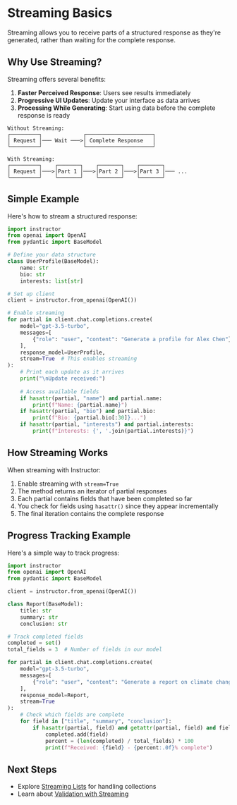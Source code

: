# Streaming Basics

Streaming allows you to receive parts of a structured response as they're generated, rather than waiting for the complete response.

## Why Use Streaming?

Streaming offers several benefits:

1. **Faster Perceived Response**: Users see results immediately
2. **Progressive UI Updates**: Update your interface as data arrives
3. **Processing While Generating**: Start using data before the complete response is ready

```
Without Streaming:
┌─────────┐             ┌─────────────────────┐
│ Request │─── Wait ───>│ Complete Response   │
└─────────┘             └─────────────────────┘

With Streaming:
┌─────────┐    ┌───────┐    ┌───────┐    ┌───────┐
│ Request │───>│Part 1 │───>│Part 2 │───>│Part 3 │─── ...
└─────────┘    └───────┘    └───────┘    └───────┘
```

## Simple Example

Here's how to stream a structured response:

```python
import instructor
from openai import OpenAI
from pydantic import BaseModel

# Define your data structure
class UserProfile(BaseModel):
    name: str
    bio: str
    interests: list[str]

# Set up client
client = instructor.from_openai(OpenAI())

# Enable streaming
for partial in client.chat.completions.create(
    model="gpt-3.5-turbo",
    messages=[
        {"role": "user", "content": "Generate a profile for Alex Chen"}
    ],
    response_model=UserProfile,
    stream=True  # This enables streaming
):
    # Print each update as it arrives
    print("\nUpdate received:")
    
    # Access available fields
    if hasattr(partial, "name") and partial.name:
        print(f"Name: {partial.name}")
    if hasattr(partial, "bio") and partial.bio:
        print(f"Bio: {partial.bio[:30]}...")
    if hasattr(partial, "interests") and partial.interests:
        print(f"Interests: {', '.join(partial.interests)}")
```

## How Streaming Works

When streaming with Instructor:

1. Enable streaming with `stream=True`
2. The method returns an iterator of partial responses
3. Each partial contains fields that have been completed so far
4. You check for fields using `hasattr()` since they appear incrementally
5. The final iteration contains the complete response

## Progress Tracking Example

Here's a simple way to track progress:

```python
import instructor
from openai import OpenAI
from pydantic import BaseModel

client = instructor.from_openai(OpenAI())

class Report(BaseModel):
    title: str
    summary: str
    conclusion: str

# Track completed fields
completed = set()
total_fields = 3  # Number of fields in our model

for partial in client.chat.completions.create(
    model="gpt-3.5-turbo",
    messages=[
        {"role": "user", "content": "Generate a report on climate change"}
    ],
    response_model=Report,
    stream=True
):
    # Check which fields are complete
    for field in ["title", "summary", "conclusion"]:
        if hasattr(partial, field) and getattr(partial, field) and field not in completed:
            completed.add(field)
            percent = (len(completed) / total_fields) * 100
            print(f"Received: {field} - {percent:.0f}% complete")
```

## Next Steps

- Explore [Streaming Lists](lists.md) for handling collections
- Learn about [Validation with Streaming](../validation/basics.md) 